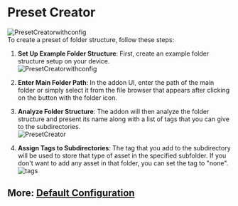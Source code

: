 # Preset Creator
![PresetCreatorwithconfig](https://github.com/Gauravpatil-8/Real-Time-Asset-Organiser/blob/main/Resource/presetcreator.png)<br>
To create a preset of folder structure, follow these steps:

1. **Set Up Example Folder Structure**: First, create an example folder structure setup on your device.<br>
![PresetCreatorwithconfig](https://github.com/Gauravpatil-8/Real-Time-Asset-Organiser/blob/main/Resource/foldersample.png)<br>
2. **Enter Main Folder Path**: In the addon UI, enter the path of the main folder or simply select it from the file browser that appears after clicking on the button with the folder icon.

3. **Analyze Folder Structure**: The addon will then analyze the folder structure and present its name along with a list of tags that you can give to the subdirectories.<br>
![PresetCreator](https://github.com/Gauravpatil-8/Real-Time-Asset-Organiser/blob/main/Resource/presetc.png)<br>

4. **Assign Tags to Subdirectories**: The tag that you add to the subdirectory will be used to store that type of asset in the specified subfolder. If you don't want to add any asset in that folder, you can set the tag to "none".<br>
![tags](https://github.com/Gauravpatil-8/Real-Time-Asset-Organiser/blob/main/Resource/tags.png)<br>

## More: [Default Configuration](https://github.com/Gauravpatil-8/Real-Time-Asset-Organiser/blob/main/Documentation/Default-configuration.md)
